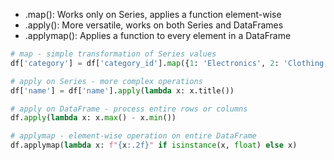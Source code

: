 - .map(): Works only on Series, applies a function element-wise
- .apply(): More versatile, works on both Series and DataFrames
- .applymap(): Applies a function to every element in a DataFrame

```python
# map - simple transformation of Series values
df['category'] = df['category_id'].map({1: 'Electronics', 2: 'Clothing'})

# apply on Series - more complex operations
df['name'] = df['name'].apply(lambda x: x.title())

# apply on DataFrame - process entire rows or columns
df.apply(lambda x: x.max() - x.min())

# applymap - element-wise operation on entire DataFrame
df.applymap(lambda x: f"{x:.2f}" if isinstance(x, float) else x)
``` 